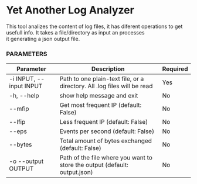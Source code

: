 # Yet Another Log Analyzer
This tool analizes the content of log files, it has diferent operations to get usefull info. It takes a file/directory as input an processes    
it generating a json output file.

### PARAMETERS
| Parameter               | Description                                                                | Required |
|-------------------------|----------------------------------------------------------------------------|----------|
| -i INPUT, --input INPUT | Path to one plain-text file, or a directory. All .log files will be read                | Yes      |
| -h, --help              | show help message and exit                                                 | No       |
| --mfip                  | Get most frequent IP (default: False)                                      | No       |
| --lfip                  | Less frequent IP (default: False)                                          | No       |
| --eps                   | Events per second (default: False)                                         | No       |
| --bytes                 | Total amount of bytes exchanged (default: False)                           | No       |
| -o --output OUTPUT      | Path of the file where you want to store the output (default: output.json) | No       |